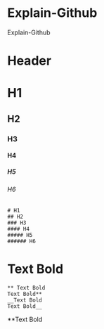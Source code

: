 # Explain-Github
Explain-Github

# Header
# H1
## H2
### H3
#### H4
##### H5
###### H6
```
# H1
## H2
### H3
#### H4
##### H5
###### H6
```
# Text Bold
```
** Text Bold
Text Bold**
__Text Bold
Text Bold__
```
**Text Bold

